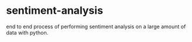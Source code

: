 # sentiment-analysis
end to end process of performing sentiment analysis on a large amount of data with python.
